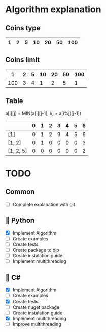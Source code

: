# Algorithm explanation

## Coins type

|  1  | 2 | 5 | 10 | 20 | 50 | 100 |
|-----|---|---|----|----|----|-----|

## Coins limit

|  1  | 2 | 5 | 10 | 20 | 50 | 100 |
|-----|---|---|----|----|----|-----|
| 100 | 3 | 4 | 1  |  2 |  5 |  1  |

## Table

a[i][j] = MIN(a[i][j-1], i/j + a[i%j][j-1])

|           | 0 | 1 | 2 | 3 | 4 | 5 | 6 |
|-----------|---|---|---|---|---|---|---|
| [1]       | 0 | 1 | 2 | 3 | 4 | 5 | 6 |
| [1, 2]    | 0 | 1 | 0 | 0 | 0 | 0 | 3 |
| [1, 2, 5] | 0 | 0 | 0 | 0 | 0 | 0 | 2 |

# TODO
## Common
- [ ] Complete explanation with git
## :snake: Python
- [x] Implement Algorithm
- [ ] Create examples
- [ ] Create tests
- [ ] Create package to [pip](https://packaging.python.org/tutorials/packaging-projects/)
- [ ] Create instalation guide
- [ ] Implement multithreading
## :ocean: C# 
- [x] Implement Algorithm
- [ ] Create examples
- [x] Create tests
- [ ] Create nuget package
- [ ] Create instalation guide
- [x] Implement multithreading
- [ ] Improve multithreading
